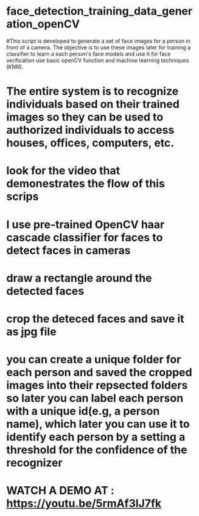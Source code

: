 # face_detection_training_data_generation_openCV
#This script is developed to generate a set of face images for a person in front of a camera. The objective is to use these images later for training a classifier to learn a each person's face models and use it for face verification use basic openCV function and machine learning techniques (KNN).
# The entire system is to recognize individuals based on their trained images so they can be used to authorized individuals to access houses, offices, computers, etc.
# look for the video that demonestrates the flow of this scrips
# I use pre-trained OpenCV haar cascade classifier for faces to detect faces in cameras 
# draw a rectangle around the detected faces
# crop the deteced faces and save it as jpg file

# you can create a unique folder for each person and saved the cropped images into their repsected folders so later you can label each person with a unique id(e.g, a person name), which later you can use it to identify each person by a setting a threshold for the confidence of the recognizer

# WATCH A DEMO AT : https://youtu.be/5rmAf3lJ7fk
